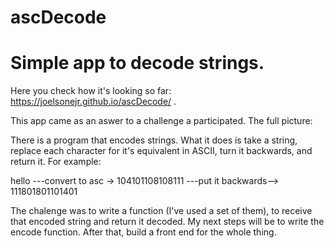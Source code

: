# ascDecode
Simple app to decode strings. 
======================================

Here you check how it's looking so far: https://joelsonejr.github.io/ascDecode/ .

This app came as an aswer to a challenge a participated. The full picture:

There is a program that encodes strings. What it does is take a string, replace each character for it's equivalent in ASCII, turn it backwards, and return it. For example:

hello ---convert to asc -> 104101108108111 ---put it backwards--> 111801801101401

The chalenge was to write a function (I've used a set of them), to receive that encoded string and return it decoded. 
My next steps will be to write the encode function. After that, build a front end for the whole thing. 



